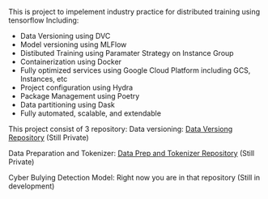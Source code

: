 This is project to impelement industry practice for distributed training using tensorflow
Including:
- Data Versioning using DVC
- Model versioning using MLFlow
- Distibuted Training using Paramater Strategy on Instance Group
- Containerization using Docker
- Fully optimized services using Google Cloud Platform including GCS, Instances, etc
- Project configuration using Hydra
- Package Management using Poetry
- Data partitioning using Dask
- Fully automated, scalable, and extendable

This project consist of 3 repository:
Data versioning:
[Data Versiong Repository](https://github.com/overfero/cybulde-dvc.git) (Still Private)

Data Preparation and Tokenizer:
[Data Prep and Tokenizer Repository](https://github.com/overfero/cybulde-data-prep.git) (Still Private)

Cyber Bulying Detection Model:
Right now you are in that repository (Still in development)

